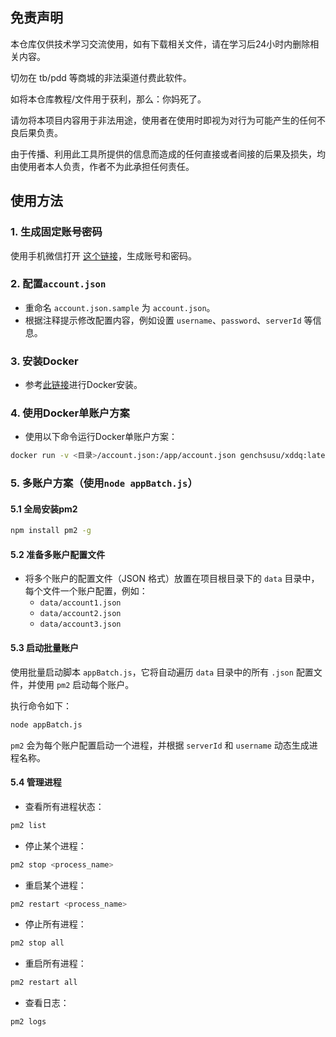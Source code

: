 
## 免责声明
	
本仓库仅供技术学习交流使用，如有下载相关文件，请在学习后24小时内删除相关内容。

切勿在 tb/pdd 等商城的非法渠道付费此软件。

如将本仓库教程/文件用于获利，那么：你妈死了。

请勿将本项目内容用于非法用途，使用者在使用时即视为对行为可能产生的任何不良后果负责。
	
由于传播、利用此工具所提供的信息而造成的任何直接或者间接的后果及损失，均由使用者本人负责，作者不为此承担任何责任。

## 使用方法

### 1. 生成固定账号密码

使用手机微信打开 [这个链接](https://wxshare1.37.com/dist/dzg/zzb-20220512/?hd_referer=jsb&game_id=784)，生成账号和密码。

### 2. 配置`account.json`

- 重命名 `account.json.sample` 为 `account.json`。
- 根据注释提示修改配置内容，例如设置 `username`、`password`、`serverId` 等信息。

### 3. 安装Docker

- 参考[此链接](https://blog.csdn.net/qq_60308100/article/details/135117638)进行Docker安装。

### 4. 使用Docker单账户方案

- 使用以下命令运行Docker单账户方案：

```bash
docker run -v <目录>/account.json:/app/account.json genchsusu/xddq:latest
```

### 5. 多账户方案（使用`node appBatch.js`）

#### 5.1 全局安装pm2

```bash
npm install pm2 -g
```

#### 5.2 准备多账户配置文件

- 将多个账户的配置文件（JSON 格式）放置在项目根目录下的 `data` 目录中，每个文件一个账户配置，例如：
    - `data/account1.json`
    - `data/account2.json`
    - `data/account3.json`

#### 5.3 启动批量账户

使用批量启动脚本 `appBatch.js`，它将自动遍历 `data` 目录中的所有 `.json` 配置文件，并使用 `pm2` 启动每个账户。

执行命令如下：

```bash
node appBatch.js
```

`pm2` 会为每个账户配置启动一个进程，并根据 `serverId` 和 `username` 动态生成进程名称。

#### 5.4 管理进程

- 查看所有进程状态：

```bash
pm2 list
```

- 停止某个进程：

```bash
pm2 stop <process_name>
```

- 重启某个进程：

```bash
pm2 restart <process_name>
```

- 停止所有进程：

```bash
pm2 stop all
```

- 重启所有进程：

```bash
pm2 restart all
```

- 查看日志：

```bash
pm2 logs
```